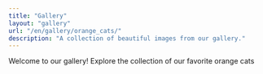 ```yaml
---
title: "Gallery"
layout: "gallery"
url: "/en/gallery/orange_cats/"
description: "A collection of beautiful images from our gallery."
---
```

Welcome to our gallery! Explore the collection of our favorite orange cats
